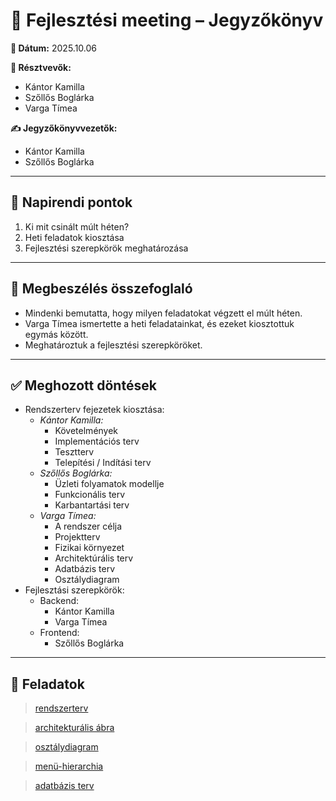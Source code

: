 # 📝 Fejlesztési meeting – Jegyzőkönyv

**📅 Dátum:** 2025.10.06

**👥 Résztvevők:**
- Kántor Kamilla
- Szőllős Boglárka
- Varga Tímea

**✍ Jegyzőkönyvvezetők:**
- Kántor Kamilla
- Szőllős Boglárka

---

## 📌 Napirendi pontok
1. Ki mit csinált múlt héten?
2. Heti feladatok kiosztása
3. Fejlesztési szerepkörök meghatározása

---

## 💬 Megbeszélés összefoglaló
- Mindenki bemutatta, hogy milyen feladatokat végzett el múlt héten.
- Varga Tímea ismertette a heti feladatainkat, és ezeket kiosztottuk egymás között.
- Meghatároztuk a fejlesztési szerepköröket.

---

## ✅ Meghozott döntések
- Rendszerterv fejezetek kiosztása:
    - *Kántor Kamilla:*
        - Követelmények
        - Implementációs terv
        - Tesztterv
        - Telepítési / Indítási terv
    - *Szőllős Boglárka:*
        - Üzleti folyamatok modellje
        - Funkcionális terv
        - Karbantartási terv
    - *Varga Tímea:*
        - A rendszer célja
        - Projektterv
        - Fizikai környezet
        - Architektúrális terv
        - Adatbázis terv
        - Osztálydiagram
- Fejlesztási szerepkörök:
    - Backend:
        - Kántor Kamilla
        - Varga Tímea
    - Frontend:
        - Szőllős Boglárka

---

## 📌 Feladatok
<blockquote class="trello-card"><a href="https:&#x2F;&#x2F;trello.com&#x2F;c&#x2F;p1mFvEAX">rendszerterv</a></blockquote>
<blockquote class="trello-card"><a href="https:&#x2F;&#x2F;trello.com&#x2F;c&#x2F;TLwzIMha">architekturális ábra</a></blockquote>
<blockquote class="trello-card"><a href="https:&#x2F;&#x2F;trello.com&#x2F;c&#x2F;88Ao5Ybg">osztálydiagram</a></blockquote>
<blockquote class="trello-card"><a href="https:&#x2F;&#x2F;trello.com&#x2F;c&#x2F;7EnBQMYg">menü-hierarchia</a></blockquote>
<blockquote class="trello-card"><a href="https:&#x2F;&#x2F;trello.com&#x2F;c&#x2F;xk9Lk6RY">adatbázis terv</a></blockquote>